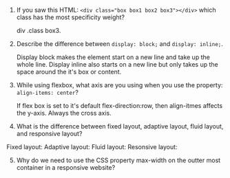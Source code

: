 <!-- Answers to the Self Study Questions go here -->

1. If you saw this HTML: `<div class="box box1 box2 box3"></div>` which class has the most specificity weight?
    
    div .class box3.

2. Describe the difference between `display: block;` and `display: inline;`.
    
    Display block makes the element start on a new line and take up the whole line. 
    Display inline also starts on a new line but only takes up the space around the it's box or content.

3. While using flexbox, what axis are you using when you use the property: `align-items: center`?

    If flex box is set to it's default flex-direction:row, then align-itmes affects the y-axis. Always the cross axis.

4. What is the difference between fixed layout, adaptive layout, fluid layout, and responsive layout?

Fixed layout:
Adaptive layout:
Fluid layout:
Resonsive layout:


5. Why do we need to use the CSS property max-width on the outter most container in a responsive website?


